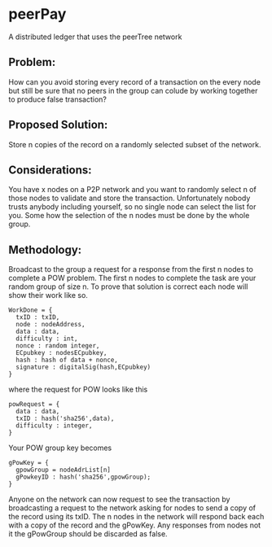 # peerPay
A distributed ledger that uses the peerTree network

## Problem:
How can you avoid storing every record of a transaction on the every node but still be sure that no peers in the group can colude by working together to
produce false transaction?

## Proposed Solution:
Store n copies of the record on a randomly selected subset of the network.

## Considerations:
You have x nodes on a P2P network and you want to randomly select n of those nodes to validate and store the transaction.  Unfortunately nobody trusts anybody including yourself,  so no single node can select the list for you.  Some how the selection of the n nodes must be done by the whole group.

## Methodology:
Broadcast to the group a request for a response from the first n nodes to complete a POW problem.  The first n nodes to complete the task are your random group of size n.  To prove that solution is correct each node will show their work like so.
```
WorkDone = {
  txID : txID,
  node : nodeAddress,  
  data : data,
  difficulty : int,
  nonce : random integer,
  ECpubkey : nodesECpubkey,
  hash : hash of data + nonce,
  signature : digitalSig(hash,ECpubkey)
}
```
where the request for POW looks like this
```
powRequest = { 
  data : data,
  txID : hash('sha256',data),
  difficulty : integer,
}
```
Your POW group key becomes
```
gPowKey = {
  gpowGroup = nodeAdrList[n]
  gPowkeyID : hash('sha256',gpowGroup);
}  
```
Anyone on the network can now request to see the transaction by broadcasting a request to the network asking for
nodes to send a copy of the record using its txID. The n nodes in the network will respond back each with a copy of the record and the gPowKey.  Any 
responses from nodes not it the gPowGroup should be discarded as false.

